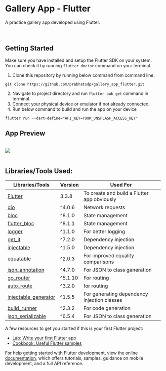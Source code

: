 # Gallery App - Flutter

A practice gallery app developed using Flutter.
<br/><br/><br/>
## Getting Started
Make sure you have installed and setup the Flutter SDK on your system.<br />
You can check it by running ```flutter doctor``` command on your terminal.
<br />
1. Clone this repository by running below command from command line.

```
git clone https://github.com/prabhatsdp/gallery_app_flutter.git
```
2. Navigate to project directory and run ```flutter pub get``` command in terminal.
3. Connect your physical device or emulator if not already connected.
4. Run below command to build and run the app on your device

```
flutter run --dart-define="API_KEY=YOUR_UNSPLASH_ACCESS_KEY"
```

## App Preview
<br />

<img src="https://media.giphy.com/media/LdjMPTINXAQk8Eu7Es/giphy.gif"/>
<br /><br />

## Libraries/Tools Used:

Libraries/Tools | Version | Used For | 
--- | --- | --- |
[Flutter](https://flutter.dev/) | 3.3.8  | To create and build a Flutter app obviously |
[dio](https://pub.dev/packages/dio) | ^4.0.6 | Network requests |
[bloc](https://pub.dev/packages/bloc) | ^8.1.0 | State management |
[flutter_bloc](https://pub.dev/packages/flutter_bloc) | ^8.1.1 | State management |
[logger](https://pub.dev/packages/logger) | ^1.1.0 | For better logging |
[get_it](https://pub.dev/packages/get_it) | ^7.2.0 | Dependency injection |
[injectable](https://pub.dev/packages/injectable) | ^1.5.0 | Dependency injection |
[equatable](https://pub.dev/packages/equatable) | ^2.0.3 | For improved equality comparisons |
[json_annotation](https://pub.dev/packages/json_annotation) | ^4.7.0 | For JSON to class generation |
[go_router](https://pub.dev/packages/go_router) | ^5.1.10 | For routing |
[auto_route](https://pub.dev/packages/auto_route) | ^3.2.0 | for routing |
[injectable_generator](https://pub.dev/packages/injectable_generator) | ^1.5.5 | For generating dependency injection classes |
[build_runner](https://pub.dev/packages/build_runner) | ^2.3.2 | For code generation |
[json_serializable](https://pub.dev/packages/json_serializable) | ^6.5.4 | For JSON to class generation |



A few resources to get you started if this is your first Flutter project:

- [Lab: Write your first Flutter app](https://docs.flutter.dev/get-started/codelab)
- [Cookbook: Useful Flutter samples](https://docs.flutter.dev/cookbook)

For help getting started with Flutter development, view the
[online documentation](https://docs.flutter.dev/), which offers tutorials,
samples, guidance on mobile development, and a full API reference.
